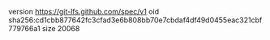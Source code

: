 version https://git-lfs.github.com/spec/v1
oid sha256:cd1cbb877642fc3cfad3e6b808bb70e7cbdaf4df49d0455eac321cbf779766a1
size 20068
